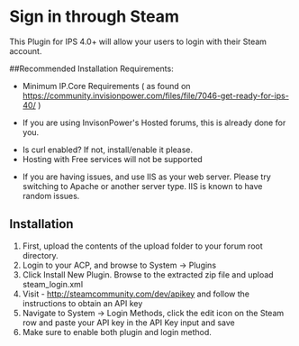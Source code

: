 Sign in through Steam
=====================
This Plugin for IPS 4.0+ will allow your users to login with their Steam account.

##Recommended Installation Requirements:
* Minimum IP.Core Requirements ( as found on https://community.invisionpower.com/files/file/7046-get-ready-for-ips-40/ )
 - If you are using InvisonPower's Hosted forums, this is already done for you.
* Is curl enabled? If not, install/enable it please.
* Hosting with Free services will not be supported
 - If you are having issues, and use IIS as your web server. Please try switching to Apache or another server type. IIS is known to have random issues.

## Installation

1. First, upload the contents of the upload folder to your forum root directory.
2. Login to your ACP, and browse to System -> Plugins
3. Click Install New Plugin. Browse to the extracted zip file and upload steam_login.xml
4. Visit - http://steamcommunity.com/dev/apikey and follow the instructions to obtain an API key
5. Navigate to System -> Login Methods, click the edit icon on the Steam row and paste your API key in the API Key input and save
6. Make sure to enable both plugin and login method.
